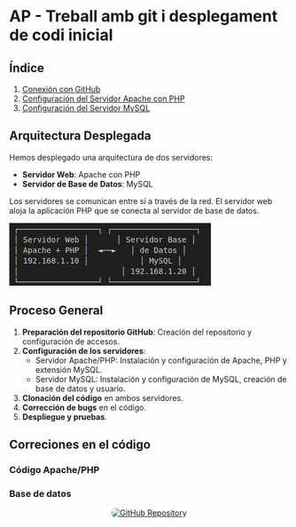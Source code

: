 # AP - Treball amb git i desplegament de codi inicial

## Índice

1. [Conexión con GitHub](conexión_git.md)
2. [Configuración del Servidor Apache con PHP](s.apache-php.md)
3. [Configuración del Servidor MySQL](s.sql.md)

## Arquitectura Desplegada

Hemos desplegado una arquitectura de dos servidores:

- **Servidor Web**: Apache con PHP
- **Servidor de Base de Datos**: MySQL

Los servidores se comunican entre sí a través de la red. El servidor web aloja la aplicación PHP que se conecta al servidor de base de datos.

![Arquitectura](img/miniesquema.png)

## Proceso General

1. **Preparación del repositorio GitHub**: Creación del repositorio y configuración de accesos.
2. **Configuración de los servidores**:
   - Servidor Apache/PHP: Instalación y configuración de Apache, PHP y extensión MySQL.
   - Servidor MySQL: Instalación y configuración de MySQL, creación de base de datos y usuario.
3. **Clonación del código** en ambos servidores.
4. **Corrección de bugs** en el código.
5. **Despliegue y pruebas**.

## Correciones en el código

### Código Apache/PHP

### Base de datos

<div align="center">
  <a href="https://github.com/UnaiLlagostera-ITB2425/Projectes_1" target="_blank">
    <img src="https://img.shields.io/badge/_Acceder_al_Repositorio-181717?style=for-the-badge&logo=github&logoColor=white&labelColor=FF6B6B&color=181717&animation=pulse" alt="GitHub Repository" style="border-radius: 8px;">
  </a>
</div>